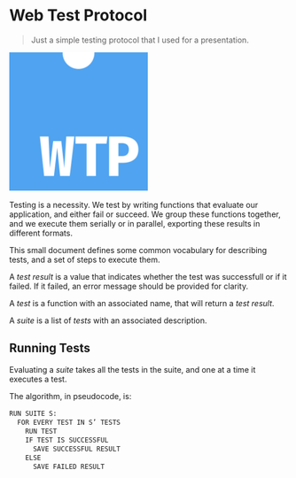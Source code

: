 # Web Test Protocol
> Just a simple testing protocol that I used for a presentation.

<img src="./web-test-protocol.png" width="250" />

Testing is a necessity. We test by writing functions that evaluate our
application, and either fail or succeed. We group these functions together, and
we execute them serially or in parallel, exporting these results in different
formats.

This small document defines some common vocabulary for describing tests, and
a set of steps to execute them.

A _test result_ is a value that indicates whether the test was successfull or
if it failed. If it failed, an error message should be provided for clarity.

A _test_ is a function with an associated name, that will return a _test result_.

A _suite_ is a list of _tests_ with an associated description.

## Running Tests

Evaluating a _suite_ takes all the tests in the suite, and one at a time it
executes a test.

The algorithm, in pseudocode, is:

```
RUN SUITE S:
  FOR EVERY TEST IN S’ TESTS
    RUN TEST
    IF TEST IS SUCCESSFUL
      SAVE SUCCESSFUL RESULT
    ELSE
      SAVE FAILED RESULT
```
